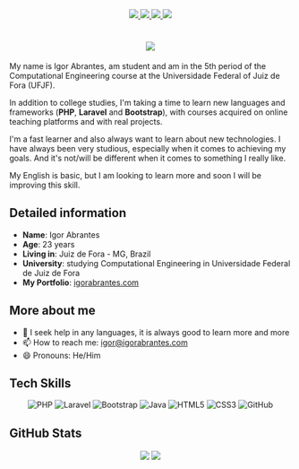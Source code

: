 <div align="center">
    <a target='_blank' href="https://linkedin.com/in/igorabrantes">
        <img src="https://img.shields.io/badge/LinkedIn-2867B2?style=for-the-badge&logo=linkedin&logoColor=white">
    </a>
    <a target='_blank' href="https://instagram.com/igorabrantes1">
        <img src="https://img.shields.io/badge/Instagram-E1306C?style=for-the-badge&logo=instagram&logoColor=white">
    </a>
    <a target='_blank' href="https://twitter.com/igor_abrantes1">
        <img src="https://img.shields.io/badge/Twitter-1DA1F2?style=for-the-badge&logo=twitter&logoColor=white">
    </a>
    <a target='_blank' href="https://dev.to/igorabrantes">
        <img src="https://img.shields.io/badge/dev.to-0A0A0A?style=for-the-badge&logo=dev.to&logoColor=white">
    </a>
</div>

<h1 align="center">
    <a href="https://git.io/typing-svg">
        <img src="https://readme-typing-svg.herokuapp.com?font=Fira+Code&size=30&center=true&vCenter=true&width=500&lines=Hello+There!%F0%9F%91%8B;I'm+Igor+Abrantes.;Nice+to+meet+you!"/>
    </a>
</h1>

My name is Igor Abrantes, am student and am in the 5th period of the Computational Engineering course at the Universidade Federal of Juiz de Fora (UFJF).

In addition to college studies, I'm taking a time to learn new languages and frameworks (<strong>PHP</strong>, <strong>Laravel</strong> and <strong>Bootstrap</strong>), with courses acquired on online teaching platforms and with real projects.

I'm a fast learner and also always want to learn about new technologies. I have always been very studious, especially when it comes to achieving my goals. And it's not/will be different when it comes to something I really like.

My English is basic, but I am looking to learn more and soon I will be improving this skill.

## Detailed information

* **Name**: Igor Abrantes
* **Age**: 23 years
* **Living in**: Juiz de Fora - MG, Brazil
* **University**: studying Computational Engineering in Universidade Federal de Juiz de Fora
* **My Portfolio**: [igorabrantes.com](https://www.igorabrantes.com)

## More about me

* 🤔 I seek help in any languages, it is always good to learn more and more
* 📫 How to reach me: [igor@igorabrantes.com](mailto:igor@igorabrantes.com)
* 😄 Pronouns: He/Him
  
## Tech Skills

<p align="center">
    <img src="https://img.shields.io/badge/-PHP-8993be?style=for-the-badge&logo=php&logoColor=white" title="PHP" />
    <img src="https://img.shields.io/badge/-Laravel-F05340?style=for-the-badge&logo=laravel&logoColor=white" title="Laravel" />
    <img src="https://img.shields.io/badge/-Bootstrap-563D7C?style=for-the-badge&logo=bootstrap&logoColor=white" title="Bootstrap" />
    <img src="https://img.shields.io/badge/-Java-f89820?style=for-the-badge&logo=java&logoColor=white" title="Java" />
    <img src="https://img.shields.io/badge/-HTML5-E34C26?style=for-the-badge&logo=html5&logoColor=white" title="HTML5" />
    <img src="https://img.shields.io/badge/-CSS3-264de4?style=for-the-badge&logo=css3&logoColor=white" title="CSS3" />
    <img src="https://img.shields.io/badge/-GitHub-211F1F?style=for-the-badge&logo=github&logoColor=white" title="GitHub" />
</p>

## GitHub Stats

<p align="center">
    <img align="center" src="https://github-readme-stats.vercel.app/api/top-langs/?username=IgorAbrantes1&count_private=true&hide=hack,shell&theme=material-palenight&show_icons=true" />
    <img align="center" src="https://github-readme-stats.vercel.app/api?username=IgorAbrantes1&count_private=true&theme=material-palenight&show_icons=true" />
</p>
